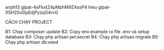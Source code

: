 anph13 glpat-4sFkxtZ4pMphM9Z4ssP4
hieu glpat-XSH2SoDpEdjPyzqG4rvG


CÁCH CHẠY PROJECT

B1: Chạy composer update
B2: Copy env.example ra file .env và setup database
B3: Chạy php artisan jwt:secret
B4: Chạy php artisan migrate
B5: Chạy php artisan db:seed
